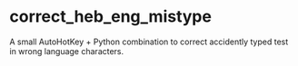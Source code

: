 # correct_heb_eng_mistype
A small AutoHotKey + Python combination to correct accidently typed test in wrong language characters.
